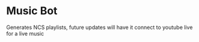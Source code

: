 # Music Bot
 Generates NCS playlists, future updates will have it connect to youtube live for a live music 
